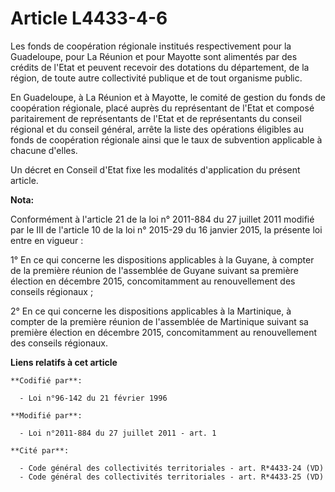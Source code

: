 # Article L4433-4-6

Les fonds de coopération régionale institués respectivement pour la Guadeloupe, pour La Réunion et pour Mayotte sont
alimentés par des crédits de l'Etat et peuvent recevoir des dotations du département, de la région, de toute autre
collectivité publique et de tout organisme public.

En Guadeloupe, à La Réunion et à Mayotte, le comité de gestion du fonds de coopération régionale, placé auprès du
représentant de l'Etat et composé paritairement de représentants de l'Etat et de représentants du conseil régional et du
conseil général,  arrête la liste des opérations éligibles au fonds de coopération régionale ainsi que le taux de subvention
applicable à chacune d'elles.

Un décret en Conseil d'Etat fixe les modalités d'application du présent article.

**Nota:**

Conformément à l'article 21 de la loi n° 2011-884 du 27 juillet 2011 modifié par le III de l'article 10 de la loi n° 2015-29
du 16 janvier 2015, la présente loi entre en vigueur : 

1° En ce qui concerne les dispositions applicables à la Guyane, à compter de la première réunion de l'assemblée de Guyane
suivant sa première élection en décembre 2015, concomitamment au renouvellement des conseils régionaux ; 

2° En ce qui concerne les dispositions applicables à la Martinique, à compter de la première réunion de l'assemblée de
Martinique suivant sa première élection en décembre 2015, concomitamment au renouvellement des conseils régionaux.

**Liens relatifs à cet article**

	**Codifié par**:

	  - Loi n°96-142 du 21 février 1996

	**Modifié par**:

	  - Loi n°2011-884 du 27 juillet 2011 - art. 1

	**Cité par**:

	  - Code général des collectivités territoriales - art. R*4433-24 (VD)
	  - Code général des collectivités territoriales - art. R*4433-25 (VD)
